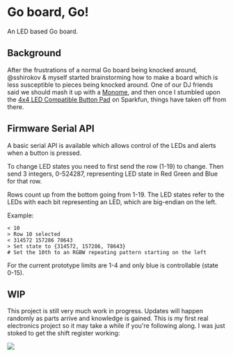 # Go board, Go!

An LED based Go board.

## Background

After the frustrations of a normal Go board being knocked around, @sshirokov &
myself started brainstorming how to make a board which is less susceptible to
pieces being knocked around. One of our DJ friends said we should mash it up
with a [Monome](http://monome.org/), and then once I stumbled upon the [4x4 LED
Compatible Button Pad](https://www.sparkfun.com/products/7835) on Sparkfun,
things have taken off from there.

## Firmware Serial API

A basic serial API is available which allows control of the LEDs and alerts when
a button is pressed.

To change LED states you need to first send the row (1-19) to change. Then send
3 integers, 0-524287, representing LED state in Red Green and Blue for that row.

Rows count up from the bottom going from 1-19. The LED states refer to the LEDs
with each bit representing an LED, which are big-endian on the left.

Example:

    < 10
    > Row 10 selected
    < 314572 157286 78643
    > Set state to {314572, 157286, 78643}
    # Set the 10th to an RGBW repeating pattern starting on the left

For the current prototype limits are 1-4 and only blue is controllable (state 0-15).

## WIP

This project is still very much work in progress. Updates will happen randomly
as parts arrive and knowledge is gained. This is my first real electronics
project so it may take a while if you're following along. I was just stoked to
get the shift register working:

![](https://f.cloud.github.com/assets/2546/2133182/88714a80-92be-11e3-959c-c7370c40f461.gif)
